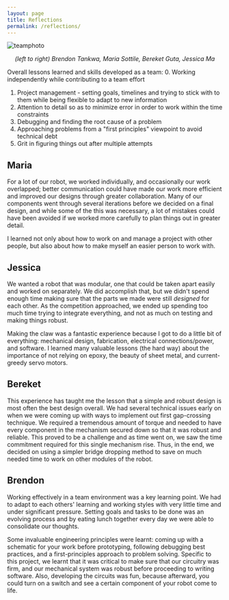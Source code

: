 ```yaml
---
layout: page
title: Reflections
permalink: /reflections/
---
```

![teamphoto](/assets/frontpage.jpg)

<p align="center"><em>(left to right) Brendon Tankwa, Maria Sottile, Bereket Guta, Jessica Ma</em></p> 


Overall lessons learned and skills developed as a team: 
0. Working independently while contributing to a team effort
1. Project management - setting goals, timelines and trying to stick with to them while being flexible to adapt to new information
2. Attention to detail so as to minimize error in order to work within the time constraints
3. Debugging and finding the root cause of a problem
4. Approaching problems from a "first principles" viewpoint to avoid technical debt 
5. Grit in figuring things out after multiple attempts

## Maria

For a lot of our robot, we worked individually, and occasionally our work overlapped; better communication could have made our work more efficient and improved our designs through greater collaboration. Many of our components went through several iterations before we decided on a final design, and while some of the this was necessary, a lot of mistakes could have been avoided if we worked more carefully to plan things out in greater detail.

I learned not only about how to work on and manage a project with other people, but also about how to make myself an easier person to work with.

## Jessica

We wanted a robot that was modular, one that could be taken apart easily and worked on separately. We did accomplish that, but we didn't spend enough time making sure that the parts we made were still *designed* for each other. As the competition approached, we ended up spending too much time trying to integrate everything, and not as much on testing and making things robust. 

Making the claw was a fantastic experience because I got to do a little bit of everything: mechanical design, fabrication, electrical connections/power, and software. I learned many valuable lessons (the hard way) about the importance of not relying on epoxy, the beauty of sheet metal, and current-greedy servo motors. 

## Bereket

This experience has taught me the lesson that a simple and robust design is most often the best design overall. We had several technical issues early on when we were coming up with ways to implement out first gap-crossing technique. We required a tremendous amount of torque and needed to have every component in the mechanism secured down so that it was robust and reliable. This proved to be a challenge and as time went on, we saw the time commitment required for this single mechanism rise. Thus, in the end, we decided on using a simpler bridge dropping method to save on much needed time to work on other modules of the robot. 

## Brendon

Working effectively in a team environment was a key learning point. We had to adapt to each others' learning and working styles with very little time and under significant pressure. Setting goals and tasks to be done was an evolving process and by eating lunch together every day we were able to consolidate our thoughts. 

Some invaluable engineering principles were learnt: coming up with a schematic for your work before prototyping, following debugging best practices, and a first-principles approach to problem solving. Specific to this project, we learnt that it was critical to make sure that our circuitry was firm, and our mechanical system was robust before proceeding to writing software. Also, developing the circuits was fun, because afterward, you could turn on a switch and see a certain component of your robot come to life. 

